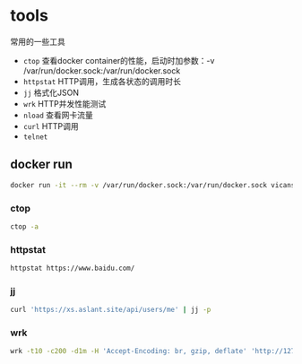 # tools

常用的一些工具

- `ctop` 查看docker container的性能，启动时加参数：-v /var/run/docker.sock:/var/run/docker.sock
- `httpstat` HTTP调用，生成各状态的调用时长
- `jj` 格式化JSON
- `wrk` HTTP并发性能测试
- `nload` 查看网卡流量
- `curl` HTTP调用
- `telnet`

## docker run

```bash
docker run -it --rm -v /var/run/docker.sock:/var/run/docker.sock vicanso/tools bash
```

### ctop

```bash
ctop -a
```

### httpstat

```bash
httpstat https://www.baidu.com/
```

### jj

```bash
curl 'https://xs.aslant.site/api/users/me' | jj -p
```

### wrk

```bash
wrk -t10 -c200 -d1m -H 'Accept-Encoding: br, gzip, deflate' 'http://127.0.0.1:3015/css/app.f81943d4.css' --latency
```